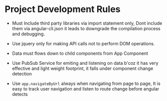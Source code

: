 
# Project Development Rules

* Must Include third party libraries via import statement only, Dont include them via angular-cli.json it leads to downgrade the compilation process and debugging.

* Use jquery only for making API calls not to perform DOM operations.

* Data must flows down to child components from App Component

* Use PubSub Service for emiting and listening on data b'coz it has very effective and light weight footprint, it falls under component change detection

* Use ```app.navigateByUrl``` always when navigating from page to page, It is easy to track user navigation and listen to route change before angular detects